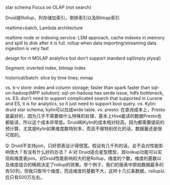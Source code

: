 star schema
Focus on OLAP (not search)

Druid是Rollup，列存储加索引，倒排索引以及Bitmap索引

realtime+batch, Lambda architecture

realtime node or indexing service: LSM approach, cache indexes in memory and spill to disk after it is full.
rollup when data importing/streaming
data ingestion is very fast

design for rt MOLAP analytics but don't support standard sql(imply plysql)

Segment: inverted index, bitmap index

historical/batch: slice by time lines; mmap

vs. k-v store: index and column storage;
faster than spark
faster than sql-on-hadoop(MPP solution): sql-on-hadoop has serde issue, hdfs bottleneck, 
vs. ES: don't need to support complicated search that supported in Lucene and ES, it is for analytics, so it just need to support bool query.
vs. Kylin: druid star schema; kylin可以拉成wide table.
vs. presto: 在查询成本上，Presto是最好的，因为几乎不需要做什么特殊的处理，基本上Hive能读的数据Presto也都能读，所以这个成本非常低。Druid和Kylin的成本相对较高，因为都需要提前的预计算，尤其是Kylin如果维度数特别多，而且不做特别优化的话，数据量还是很可观的。


Q: Druid不支持join，只好把表设计得很宽。假设有几千列的话，会不会对性能影响很大？有没有什么好的办法？
A:对 Druid适合星型模型，其lookup功能可以实现和维度表join。对Druid性能影响较大的是Rollup，维度的个数，维度的基数以及维度组合的稀疏决定了rollup的效果。举个例子，我们的报表中原始数据最多的有50列，但我只取16个维度，而且维度的基数不大，这样十几亿条数据，rollup以后只有500万左右。
